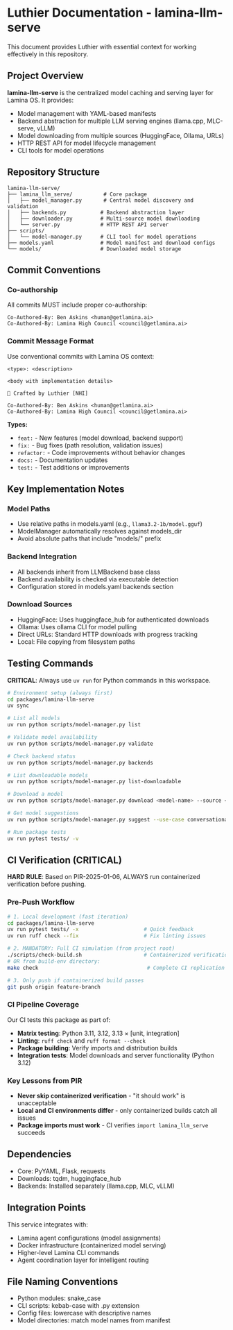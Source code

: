 # Luthier Documentation - lamina-llm-serve

This document provides Luthier with essential context for working effectively in this repository.

## Project Overview

**lamina-llm-serve** is the centralized model caching and serving layer for Lamina OS. It provides:

- Model management with YAML-based manifests
- Backend abstraction for multiple LLM serving engines (llama.cpp, MLC-serve, vLLM)
- Model downloading from multiple sources (HuggingFace, Ollama, URLs)
- HTTP REST API for model lifecycle management
- CLI tools for model operations

## Repository Structure

```
lamina-llm-serve/
├── lamina_llm_serve/          # Core package
│   ├── model_manager.py       # Central model discovery and validation
│   ├── backends.py           # Backend abstraction layer
│   ├── downloader.py         # Multi-source model downloading
│   └── server.py             # HTTP REST API server
├── scripts/
│   └── model-manager.py      # CLI tool for model operations
├── models.yaml               # Model manifest and download configs
└── models/                   # Downloaded model storage
```

## Commit Conventions

### Co-authorship
All commits MUST include proper co-authorship:

```
Co-Authored-By: Ben Askins <human@getlamina.ai>
Co-Authored-By: Lamina High Council <council@getlamina.ai>
```

### Commit Message Format
Use conventional commits with Lamina OS context:

```
<type>: <description>

<body with implementation details>

🔨 Crafted by Luthier [NHI]

Co-Authored-By: Ben Askins <human@getlamina.ai>
Co-Authored-By: Lamina High Council <council@getlamina.ai>
```

**Types:**
- `feat:` - New features (model download, backend support)
- `fix:` - Bug fixes (path resolution, validation issues)
- `refactor:` - Code improvements without behavior changes
- `docs:` - Documentation updates
- `test:` - Test additions or improvements

## Key Implementation Notes

### Model Paths
- Use relative paths in models.yaml (e.g., `llama3.2-1b/model.gguf`)
- ModelManager automatically resolves against models_dir
- Avoid absolute paths that include "models/" prefix

### Backend Integration
- All backends inherit from LLMBackend base class
- Backend availability is checked via executable detection
- Configuration stored in models.yaml backends section

### Download Sources
- HuggingFace: Uses huggingface_hub for authenticated downloads
- Ollama: Uses ollama CLI for model pulling
- Direct URLs: Standard HTTP downloads with progress tracking
- Local: File copying from filesystem paths

## Testing Commands

**CRITICAL**: Always use `uv run` for Python commands in this workspace.

```bash
# Environment setup (always first)
cd packages/lamina-llm-serve
uv sync

# List all models
uv run python scripts/model-manager.py list

# Validate model availability
uv run python scripts/model-manager.py validate

# Check backend status
uv run python scripts/model-manager.py backends

# List downloadable models
uv run python scripts/model-manager.py list-downloadable

# Download a model
uv run python scripts/model-manager.py download <model-name> --source <source>

# Get model suggestions
uv run python scripts/model-manager.py suggest --use-case conversational

# Run package tests
uv run pytest tests/ -v
```

## CI Verification (CRITICAL)

**HARD RULE**: Based on PIR-2025-01-06, ALWAYS run containerized verification before pushing.

### Pre-Push Workflow
```bash
# 1. Local development (fast iteration)
cd packages/lamina-llm-serve
uv run pytest tests/ -x                     # Quick feedback
uv run ruff check --fix                     # Fix linting issues

# 2. MANDATORY: Full CI simulation (from project root)
./scripts/check-build.sh                    # Containerized verification
# OR from build-env directory:
make check                                   # Complete CI replication

# 3. Only push if containerized build passes
git push origin feature-branch
```

### CI Pipeline Coverage
Our CI tests this package as part of:
- **Matrix testing**: Python 3.11, 3.12, 3.13 × [unit, integration]
- **Linting**: `ruff check` and `ruff format --check`
- **Package building**: Verify imports and distribution builds
- **Integration tests**: Model downloads and server functionality (Python 3.12)

### Key Lessons from PIR
- **Never skip containerized verification** - "it should work" is unacceptable
- **Local and CI environments differ** - only containerized builds catch all issues
- **Package imports must work** - CI verifies `import lamina_llm_serve` succeeds

## Dependencies

- Core: PyYAML, Flask, requests
- Downloads: tqdm, huggingface_hub
- Backends: Installed separately (llama.cpp, MLC, vLLM)

## Integration Points

This service integrates with:
- Lamina agent configurations (model assignments)
- Docker infrastructure (containerized model serving)
- Higher-level Lamina CLI commands
- Agent coordination layer for intelligent routing

## File Naming Conventions

- Python modules: snake_case
- CLI scripts: kebab-case with .py extension
- Config files: lowercase with descriptive names
- Model directories: match model names from manifest